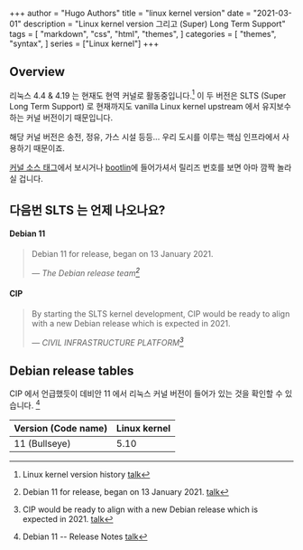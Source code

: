 +++
author = "Hugo Authors"
title = "linux kernel version"
date = "2021-03-01"
description = "Linux kernel version 그리고 (Super) Long Term Support"
tags = [
    "markdown",
    "css",
    "html",
    "themes",
]
categories = [
    "themes",
    "syntax",
]
series = ["Linux kernel"]
+++

## Overview

리눅스 4.4 & 4.19 는 현재도 현역 커널로 활동중입니다.[^1]
이 두 버전은 SLTS (Super Long Term Support) 로 현재까지도 vanilla Linux kernel upstream 에서 유지보수하는 커널 버전이기 때문입니다.

해당 커널 버전은 송전, 정유, 가스 시설 등등... 우리 도시를 이루는 핵심 인프라에서 사용하기 때문이죠.

[커널 소스 태그](https://git.kernel.org/pub/scm/linux/kernel/git/stable/linux.git/)에서 보시거나
[bootlin](https://elixir.bootlin.com/)에 들어가셔서 릴리즈 번호를 보면 아마 깜짝 놀라실 겁니다.

## 다음번 SLTS 는 언제 나오나요?

#### Debian 11

> Debian 11 for release, began on 13 January 2021.</p>
> — <cite>The Debian release team[^2]</cite>

#### CIP

> By starting the SLTS kernel development, CIP would be ready to align with a new Debian release which is expected in 2021.</p>
> — <cite>CIVIL INFRASTRUCTURE PLATFORM[^4]</cite>

## Debian release tables

CIP 에서 언급했듯이 데비안 11 에서 리눅스 커널 버전이 들어가 있는 것을 확인할 수 있습니다. [^3]

   Version (Code name) | Linux kernel | 
-----------------------|--------------|
         11 (Bullseye) |         5.10 |

[^1]: Linux kernel version history [talk](https://en.wikipedia.org/wiki/Linux_kernel_version_history)
[^2]: Debian 11 for release, began on 13 January 2021. [talk](https://www.phoronix.com/scan.php?page=news_item&px=Debian-11-Freeze-Starts)
[^3]: Debian 11 -- Release Notes [talk](https://www.debian.org/releases/testing/releasenotes)
[^4]: CIP would be ready to align with a new Debian release which is expected in 2021. [talk](https://www.cip-project.org/blog/2020/12/02/cip-to-embark-on-kernel-5-10-development-for-slts)

